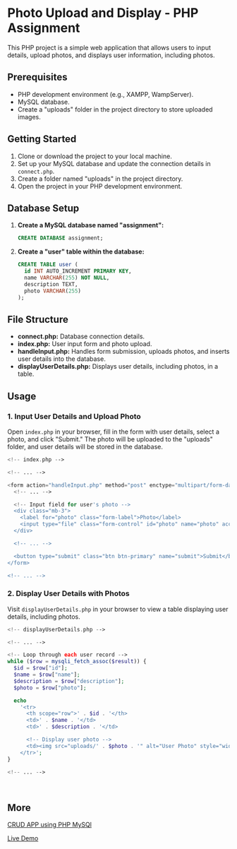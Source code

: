 # Photo Upload and Display - PHP Assignment

This PHP project is a simple web application that allows users to input details, upload photos, and displays user information, including photos.

## Prerequisites

- PHP development environment (e.g., XAMPP, WampServer).
- MySQL database.
- Create a "uploads" folder in the project directory to store uploaded images.

## Getting Started

1. Clone or download the project to your local machine.
2. Set up your MySQL database and update the connection details in `connect.php`.
3. Create a folder named "uploads" in the project directory.
4. Open the project in your PHP development environment.

## Database Setup

1. **Create a MySQL database named "assignment":**

    ```sql
    CREATE DATABASE assignment;
    ```

2. **Create a "user" table within the database:**

    ```sql
    CREATE TABLE user (
      id INT AUTO_INCREMENT PRIMARY KEY,
      name VARCHAR(255) NOT NULL,
      description TEXT,
      photo VARCHAR(255)
    );
    ```

## File Structure

- **connect.php:** Database connection details.
- **index.php:** User input form and photo upload.
- **handleInput.php:** Handles form submission, uploads photos, and inserts user details into the database.
- **displayUserDetails.php:** Displays user details, including photos, in a table.

## Usage

### 1. Input User Details and Upload Photo

Open `index.php` in your browser, fill in the form with user details, select a photo, and click "Submit." The photo will be uploaded to the "uploads" folder, and user details will be stored in the database.

```php
<!-- index.php -->

<!-- ... -->

<form action="handleInput.php" method="post" enctype="multipart/form-data">
  <!-- ... -->

  <!-- Input field for user's photo -->
  <div class="mb-3">
    <label for="photo" class="form-label">Photo</label>
    <input type="file" class="form-control" id="photo" name="photo" accept="image/*">
  </div>

  <!-- ... -->

  <button type="submit" class="btn btn-primary" name="submit">Submit</button>
</form>

<!-- ... -->
```

### 2. Display User Details with Photos

Visit `displayUserDetails.php` in your browser to view a table displaying user details, including photos.

```php
<!-- displayUserDetails.php -->

<!-- ... -->

<!-- Loop through each user record -->
while ($row = mysqli_fetch_assoc($result)) {
  $id = $row["id"];
  $name = $row["name"];
  $description = $row["description"];
  $photo = $row["photo"];

  echo
    '<tr>
      <th scope="row">' . $id . '</th>
      <td>' . $name . '</td>
      <td>' . $description . '</td>

      <!-- Display user photo -->
      <td><img src="uploads/' . $photo . '" alt="User Photo" style="width: 75px; height: 75px;"></td>
    </tr>';
}

<!-- ... -->
```
<br>

## More
[CRUD APP using PHP MySQl](https://github.com/AmanKumarSinhaGitHub/CRUD-App-using-PHP-MySQL)

[Live Demo](https://php-mysql-crud-app.000webhostapp.com/)